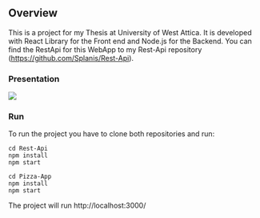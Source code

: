 ## Overview

This is a project for my Thesis at University of West Attica. It is developed with React Library for the Front end and Node.js for the
Backend. You can find the RestApi for this WebApp to my Rest-Api repository (https://github.com/Splanis/Rest-Api).

### Presentation

![](presentation.gif)

### Run

To run the project you have to clone both repositories and run:

```
cd Rest-Api
npm install
npm start
```

```
cd Pizza-App
npm install
npm start
```

The project will run http://localhost:3000/
